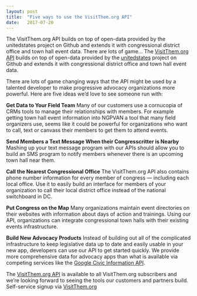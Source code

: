 ```yaml
---
layout:	post
title:	"Five ways to use the VisitThem.org API"
date:	2017-07-20
---
```


The VisitThem.org API builds on top of open-data provided by the unitedstates project on Github and extends it with congressional district office and town hall event data. There are lots of game…   The [VisitThem.org API](http://developers.visitthem.org/) builds on top of open-data provided by the [unitedstates](https://github.com/unitedstates) project on Github and extends it with congressional district office and town hall event data.

There are lots of game changing ways that the API might be used by a talented developer to make progressive advocacy organizations more powerful. Here are five ideas we’d love to see someone run with:

**Get Data to Your Field Team**
Many of our customers use a cornucopia of CRMs tools to manage their relationships with members. For example getting town hall event information into NGPVAN a tool that many field organizers use, seems like it could be powerful for organizations who want to call, text or canvass their members to get them to attend events.

**Send Members a Text Message When their Congresscritter is Nearby**
Mashing up your text message program with our APIs should allow you to build an SMS program to notify members whenever there is an upcoming town hall near them.

**Call the Nearest Congressional Office**
The VisitThem.org API also contains phone number information for every member of congress — including each local office. Use it to easily build an interface for members of your organization to call their local district office instead of the national switchboard in DC.

**Put Congress on the Map**
Many organizations maintain event directories on their websites with information about days of action and trainings. Using our API, organizations can integrate congressional town halls with their existing events infrastructure.

**Build New Advocacy Products**
Instead of building out all of the complicated infrastructure to keep legislative data up to date and easily usable in your new app, developers can use our API to get started quickly. We provide more comprehensive data for advocacy apps than what is available via competing services like the [Google Civic Information API](https://developers.google.com/civic-information/docs/v2/).

The [VisitThem.org API](http://developers.visitthem.org/) is available to all VisitThem.org subscribers and we’re looking forward to seeing the tools our customers and partners build. Self-service signup via [VisitThem.org](https://www.visitthem.org/)

